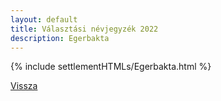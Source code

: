 ```yaml
---
layout: default
title: Választási névjegyzék 2022
description: Egerbakta
---
```


{% include settlementHTMLs/Egerbakta.html %}

[Vissza](../)